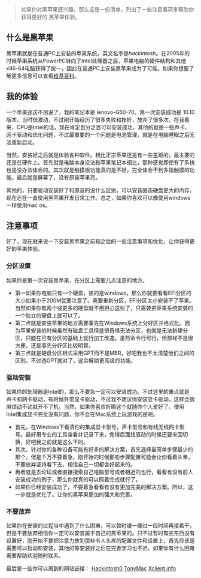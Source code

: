> 如果你对黑苹果感兴趣，那么这是一份清单，列出了一些注意事项来帮助你获得更好的 黑苹果体验。

## 什么是黑苹果
黑苹果就是在普通PC上安装的苹果系统，英文名字是*hackintosh*。在2005年的时候苹果系统从PowerPC转向了Intel处理器之后，苹果电脑的硬件结构和其他x86-64电脑获得了统一，因此在普通PC上安装黑苹果成为了可能。如果你想要了解更多信息可以查看[维基百科](https://en.wikipedia.org/wiki/Hackintosh)。

## 我的体验
一个苹果迷这不用说了，我的笔记本是 lenovo-G50-70。第一次安装成功是 10.10 版本，当时很激动，不过刚开始经历了很多失败和挫折，放弃了很多次。在我看来，CPU是Intel的话，现在肯定百分之百可以安装成功，其他的就是一些声卡、网卡驱动和优化问题，不过最重要的一个问题是电池管理，就是在电脑睡眠之后无法重新启动。

当然，安装好之后就是体验各种软件。相比正宗苹果还是有一些差距的，最主要的还是在硬件上。首先就是电脑本身没法和苹果笔记本相比，那种感觉即使有了系统也是没办法体会的。其次就是触摸板功能真的是不好，完全体会不到多指触摸的功能。最后就是屏幕了，没有原装苹果亮。

其他的，只要驱动安装好了和原装的没什么区别，可以安装固态硬盘更大的内存，现在还在一直使用黑苹果开发日常工作。总之，如果你喜欢可以像使用windows一样使用mac os。

## 注意事项
好了，现在就来说一下安装黑苹果之前和之后的一些注意事项和优化，让你获得更好的苹果体验。

### 分区设置
如果你是第一次安装黑苹果，在分区上需要几点注意的地方。

- 第一如果你电脑只有一个硬盘，装的是windows，那么你就要看看EFI分区的大小如果小于200M就要注意了。需要重新分区，EFI分区太小安装不了苹果。当然如果你有两个或更多的硬盘就不用担心这些了，只需要把苹果系统安装的一个独立的硬盘上就可以了。
- 第二点就是安装苹果的地方需要事先在Windows系统上分好区并格式化。因为苹果安装的时候虽然有磁盘工具但是很奇怪无法分区，也就是无法新建分区，只能在已有分区的基础上就行加工改造。虽然命令行可行，但那样不是很方便。还是事先分好区比较明智。
- 第三点就是硬盘分区根式采用GPT而不是MBR，好吧我也不太清楚他们之间的区别。不过选GPT就对了，这会解锁更高级的功能。

### 驱动安装
如果你的处理器是Intel的，那么不要急一定可以安装成功。不过这里的重点就是声卡和网卡驱动，有时候外带显卡驱动，不过我不建议你安装显卡驱动，这样会很麻烦动不动就开不了机。当然，如果你喜欢折腾这个就随你个人爱好了。使用Intel集成显卡完全没有问题，你不会在Mac系统上玩游戏的是吧。

- 首先，在Windows下看清你的集成显卡型号，声卡型号和有线无线网卡型号。最好用专业的工具查看并记录下来，免得后面找驱动的时候还要来回切换，好吧我之前就是这么干的。
- 其次，针对你的各种设备可能有好多的解决方案，首先选择最简单步骤最少的那个。但是千万不要着急，刚开始的时候那些步骤配置可能会让你看着头晕，不要放弃坚持看下去，相信自己一切都会好起来的。
- 再者就是去论坛或者直接搜索自己电脑型号或者相近的也行，看看有没有前人安装成功的例子，那么你就真的可以照着完成就行了。
- 如果你已经安装成功了，不要着急看看有没有更加完美的解决方案。所以，这一步就是优化了。让你的黑苹果更加的强大和完善。

### 不要放弃
如果你在安装的过程当中遇到了什么困难，可以暂时缓一缓过一段时间再接着干，但是不要放弃相信你一定可以安装属于自己的黑苹果的。只不过暂时有些东西没有设置好，刚开始不要把注意力放到那些令人头疼的配置文件和设置上，首先应该是需要可以启动和安装，其他的等安装好之后在完善学习也不迟。如果你有什么困难需要帮助欢迎随时联系。

最后是一些你可以用到的网站链接：
[Hackintosh0](https://hackintosh.com)
[TonyMac](https://www.tonymacx86.com)
[Xclient.info](https://xclient.info)